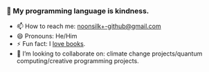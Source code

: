 ### 👋 My programming language is kindness.


- 📫 How to reach me: noonsilk+-github@gmail.com
- 😄 Pronouns: He/Him
- ⚡ Fun fact: I [love books](https://betweenbooks.com.au/).
- 👯 I’m looking to collaborate on: climate change projects/quantum computing/creative programming projects.
 
<!--
**silky/silky** is a ✨ _special_ ✨ repository because its `README.md` (this file) appears on your GitHub profile.

Here are some ideas to get you started:

- 🔭 I’m currently working on ...
- 🌱 I’m currently learning ...
- 🤔 I’m looking for help with ...
- 💬 Ask me about ...

-->

